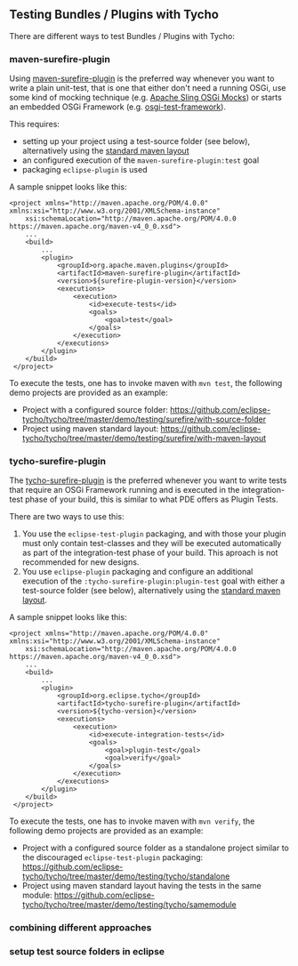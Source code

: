 ## Testing Bundles / Plugins with Tycho

There are different ways to test Bundles / Plugins with Tycho:

### maven-surefire-plugin

Using [maven-surefire-plugin](https://maven.apache.org/surefire/maven-surefire-plugin/) is the preferred way whenever you want to write a plain unit-test,
that is one that either don't need a running OSGi, use some kind of mocking technique (e.g. [Apache Sling OSGi Mocks](https://sling.apache.org/documentation/development/osgi-mock.html))
or starts an embedded OSGi Framework (e.g. [osgi-test-framework](https://github.com/laeubisoft/osgi-test-framework)).

This requires:
- setting up your project using a test-source folder (see below), alternatively using the [standard maven layout](https://maven.apache.org/guides/introduction/introduction-to-the-standard-directory-layout.html)
- an configured execution of the `maven-surefire-plugin:test` goal
- packaging `eclipse-plugin` is used

A sample snippet looks like this:
```
<project xmlns="http://maven.apache.org/POM/4.0.0" xmlns:xsi="http://www.w3.org/2001/XMLSchema-instance"
	xsi:schemaLocation="http://maven.apache.org/POM/4.0.0 https://maven.apache.org/maven-v4_0_0.xsd">
	...
	<build>
		...
		<plugin>
			<groupId>org.apache.maven.plugins</groupId>
			<artifactId>maven-surefire-plugin</artifactId>
			<version>${surefire-plugin-version}</version>
			<executions>
				<execution>
					<id>execute-tests</id>
					<goals>
						<goal>test</goal>
					</goals>
				</execution>
			</executions>
		</plugin>
 	</build>
 </project>
```

To execute the tests, one has to invoke maven with `mvn test`, the following demo projects are provided as an example:

- Project with a configured source folder: https://github.com/eclipse-tycho/tycho/tree/master/demo/testing/surefire/with-source-folder
- Project using maven standard layout: https://github.com/eclipse-tycho/tycho/tree/master/demo/testing/surefire/with-maven-layout


### tycho-surefire-plugin

The [tycho-surefire-plugin](https://tycho.eclipseprojects.io/doc/master/tycho-surefire-plugin/plugin-info.html) is the preferred whenever you want to write tests
that require an OSGi Framework running and is executed in the integration-test phase of your build, this is similar to what PDE offers as Plugin Tests.

There are two ways to use this:

1. You use the `eclipse-test-plugin` packaging, and with those your plugin must only contain test-classes and they will be executed automatically as part
of the integration-test phase of your build. This aproach is not recommended for new designs.
2. You use `eclipse-plugin` packaging and configure an additional execution of the `:tycho-surefire-plugin:plugin-test` goal with either a test-source folder
 (see below), alternatively using the [standard maven layout](https://maven.apache.org/guides/introduction/introduction-to-the-standard-directory-layout.html).
 
A sample snippet looks like this:
```
<project xmlns="http://maven.apache.org/POM/4.0.0" xmlns:xsi="http://www.w3.org/2001/XMLSchema-instance"
	xsi:schemaLocation="http://maven.apache.org/POM/4.0.0 https://maven.apache.org/maven-v4_0_0.xsd">
	...
	<build>
		...
		<plugin>
			<groupId>org.eclipse.tycho</groupId>
			<artifactId>tycho-surefire-plugin</artifactId>
			<version>${tycho-version}</version>
			<executions>
				<execution>
					<id>execute-integration-tests</id>
					<goals>
						<goal>plugin-test</goal>
						<goal>verify</goal>
					</goals>
				</execution>
			</executions>
		</plugin>
 	</build>
 </project>
```

To execute the tests, one has to invoke maven with `mvn verify`, the following demo projects are provided as an example:

- Project with a configured source folder as a standalone project similar to the discouraged `eclipse-test-plugin` packaging:
https://github.com/eclipse-tycho/tycho/tree/master/demo/testing/tycho/standalone
- Project using maven standard layout having the tests in the same module: 
https://github.com/eclipse-tycho/tycho/tree/master/demo/testing/tycho/samemodule


### combining different approaches 

### setup test source folders in eclipse